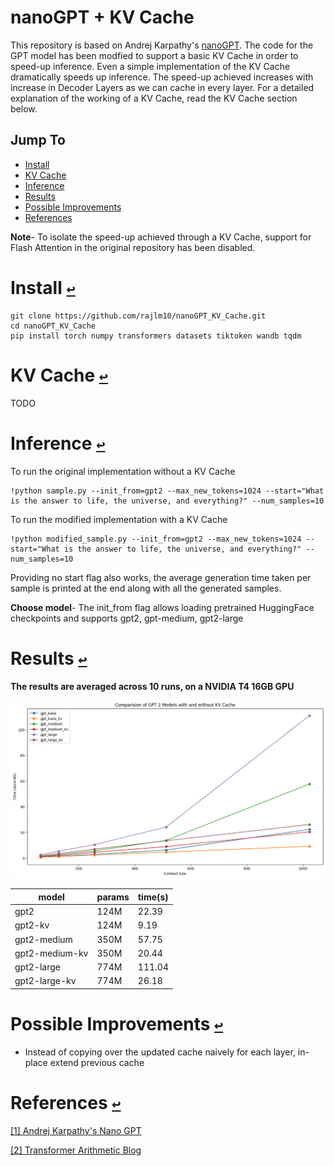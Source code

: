 
# nanoGPT + KV Cache


This repository is based on Andrej Karpathy's [nanoGPT](https://github.com/karpathy/nanoGPT). The code for the GPT model has been modfied to support a basic KV Cache in order to speed-up inference. Even a simple implementation of the KV Cache dramatically speeds up inference. The speed-up achieved increases with increase in Decoder Layers as we can cache in every layer. For a detailed explanation of the working of a KV Cache, read the KV Cache section below.  


## Jump To
* <a id="jumpto"></a> [Install](#install-)
* <a id="jumpto"></a> [KV Cache](#kv-cache-)
* <a id="jumpto"></a> [Inference](#inference-)
* <a id="jumpto"></a> [Results](#results-)
* <a id="jumpto"></a> [Possible Improvements](#possible-improvements-)
* <a id="jumpto"></a> [References](#references-)

**Note**- To isolate the speed-up achieved through a KV Cache, support for Flash Attention in the original repository has been disabled.
# Install [`↩`](#jumpto)
```
git clone https://github.com/rajlm10/nanoGPT_KV_Cache.git
cd nanoGPT_KV_Cache
pip install torch numpy transformers datasets tiktoken wandb tqdm
```

# KV Cache [`↩`](#jumpto)
TODO


# Inference [`↩`](#jumpto)
To run the original implementation without a KV Cache
```
!python sample.py --init_from=gpt2 --max_new_tokens=1024 --start="What is the answer to life, the universe, and everything?" --num_samples=10 
```
To run the modified implementation with a KV Cache
```
!python modified_sample.py --init_from=gpt2 --max_new_tokens=1024 --start="What is the answer to life, the universe, and everything?" --num_samples=10 
```
Providing no start flag also works, the average generation time taken per sample is printed at the end along with all the generated samples.

**Choose model**- The init_from flag allows loading pretrained HuggingFace checkpoints and supports gpt2, gpt-medium, gpt2-large


# Results [`↩`](#jumpto)

**The results are averaged across 10 runs, on a NVIDIA T4 16GB GPU**

![results](assets/kv_cache_result.png)

| model | params | time(s)| 
| ------| ------ | ---------- | 
| gpt2 | 124M         |  22.39 | 
| gpt2-kv | 124M  | 9.19  | 
| gpt2-medium | 350M   | 57.75  |
| gpt2-medium-kv | 350M  | 20.44  | 
| gpt2-large | 774M   | 111.04  |
| gpt2-large-kv | 774M     | 26.18  | 

# Possible Improvements [`↩`](#jumpto)
- Instead of copying over the updated cache naively for each layer, in-place extend previous cache

# References [`↩`](#jumpto)
[[1] Andrej Karpathy's Nano GPT](https://github.com/karpathy/nanoGPT) 

[[2] Transformer Arithmetic Blog]([https://arxiv.org/abs/1810.04805](https://kipp.ly/transformer-inference-arithmetic/)) 

